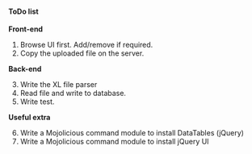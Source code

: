 #### ToDo list

**Front-end**

1. Browse UI first. Add/remove if required.
2. Copy the uploaded file on the server.

**Back-end**

3. Write the XL file parser
4. Read file and write to database.
5. Write test.

**Useful extra**

6. Write a Mojolicious command module to install DataTables (jQuery)
7. Write a Mojolicious command module to install jQuery UI